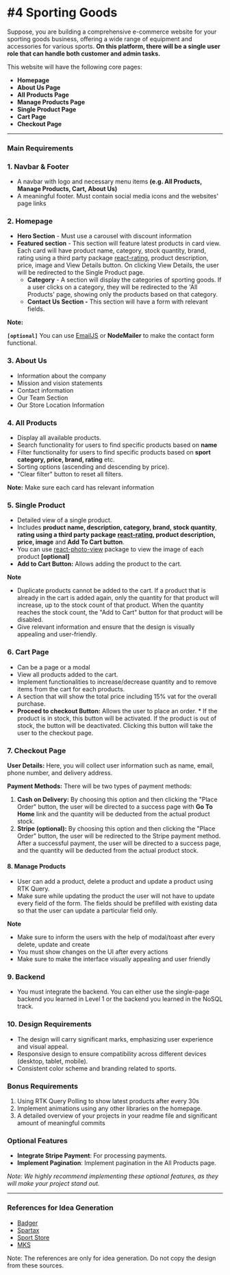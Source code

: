 # #4 Sporting Goods

Suppose, you are building a comprehensive e-commerce website for your sporting goods business, offering a wide range of equipment and accessories for various sports. **On this platform, there will be a single user role that can handle both customer and admin tasks.**

  

This website will have the following core pages:

*   **Homepage**
*   **About Us Page**
*   **All Products Page**
*   **Manage Products Page**
*   **Single Product Page**
*   **Cart Page**
*   **Checkout Page**

  

* * *

### Main Requirements

  

### **1\. Navbar & Footer**

*   A navbar with logo and necessary menu items **(e.g. All Products, Manage Products, Cart, About Us)**
*   A meaningful footer. Must contain social media icons and the websites' page links

  

### 2. **Homepage**

  * **Hero Section** - Must use a carousel with discount information
  * **Featured section** - This section will feature latest products in card view. Each card will have product name, category, stock quantity, brand, rating using a third party package [react-rating](https://www.npmjs.com/package/react-rating), product description, price, image and View Details button. On clicking View Details, the user will be redirected to the Single Product page.
    *   **Category** \- A section will display the categories of sporting goods. If a user clicks on a category, they will be redirected to the 'All Products' page, showing only the products based on that category.
    *   **Contact Us Section -** This section will have a form with relevant fields.

  

**Note:**

**`[optional]`** You can use [EmailJS](https://www.emailjs.com/) or **NodeMailer** to make the contact form functional.

  

### 3\. **About Us**

  *   Information about the company
  *   Mission and vision statements
  *   Contact information
  *   Our Team Section
  *   Our Store Location Information

  

### 4\. **All Products**

  * Display all available products.
  * Search functionality for users to find specific products based on **name**
  * Filter functionality for users to find specific products based on **sport category, price, brand, rating** etc.
  * Sorting options (ascending and descending by price).
  * "Clear filter" button to reset all filters.

  

**Note:** Make sure each card has relevant information

  

### 5\. **Single Product**

  * Detailed view of a single product.
  * Includes **product name, description, category, brand, stock quantity**, **rating using a third party package** [**react-rating**](https://www.npmjs.com/package/react-rating)**, product description, price, image** and **Add To Cart button**.
  * You can use [react-photo-view](https://github.com/MinJieLiu/react-photo-view) package to view the image of each product **\[optional\]**
  * **Add to Cart Button:** Allows adding the product to the cart.

**Note**

* Duplicate products cannot be added to the cart. If a product that is already in the cart is added again, only the quantity for that product will increase, up to the stock count of that product. When the quantity reaches the stock count, the "Add to Cart" button for that product will be disabled.
* Give relevant information and ensure that the design is visually appealing and user-friendly.

  

### 6\. **Cart Page**

  * Can be a page or a modal
  * View all products added to the cart.
  * Implement functionalities to increase/decrease quantity and to remove items from the cart for each products.
  * A section that will show the total price including 15% vat for the overall purchase.
  * **Proceed to checkout Button:** Allows the user to place an order.
        *   If the product is in stock, this button will be activated. If the product is out of stock, the button will be deactivated. Clicking this button will take the user to the checkout page.

  

### **7\. Checkout Page**

  

**User Details:** Here, you will collect user information such as name, email, phone number, and delivery address.

  

**Payment Methods:** There will be two types of payment methods:

1. **Cash on Delivery:** By choosing this option and then clicking the "Place Order" button, the user will be directed to a success page with **Go To Home** link and the quantity will be deducted from the actual product stock.
2. **Stripe (optional):** By choosing this option and then clicking the "Place Order" button, the user will be redirected to the Stripe payment method. After a successful payment, the user will be directed to a success page, and the quantity will be deducted from the actual product stock.

  

#### 8\. Manage Products

*   User can add a product, delete a product and update a product using RTK Query.
*   Make sure while updating the product the user will not have to update every field of the form. The fields should be prefilled with existing data so that the user can update a particular field only.

  

**Note**

  * Make sure to inform the users with the help of modal/toast after every delete, update and create
  * You must show changes on the UI after every actions
  * Make sure to make the interface visually appealing and user friendly

  

### 9\. Backend

*   You must integrate the backend. You can either use the single-page backend you learned in Level 1 or the backend you learned in the NoSQL track.

  

### 10\. Design Requirements

  

*   The design will carry significant marks, emphasizing user experience and visual appeal.
*   Responsive design to ensure compatibility across different devices (desktop, tablet, mobile).
*   Consistent color scheme and branding related to sports.

  

### Bonus Requirements

1. Using RTK Query Polling to show latest products after every 30s
2. Implement animations using any other libraries on the homepage.
3. A detailed overview of your projects in your readme file and significant amount of meaningful commits

  

### Optional Features

*   **Integrate Stripe Payment**: For processing payments.
*   **Implement Pagination**: Implement pagination in the All Products page.

  

_Note: We highly recommend implementing these optional features, as they will make your project stand out._

  

* * *

  

### **References for Idea Generation**

  

*   [Badger](https://www.bsgsports.com/)
*   [Spartax](https://websitedemos.net/sports-wear-store-04/?customize=template)
*   [Sport Store](https://ordasoft.com/demo.php?view=pc&t=Sport%20store)
*   [MKS](https://mkscricket.com/)

  

Note: The references are only for idea generation. Do not copy the design from these sources.
